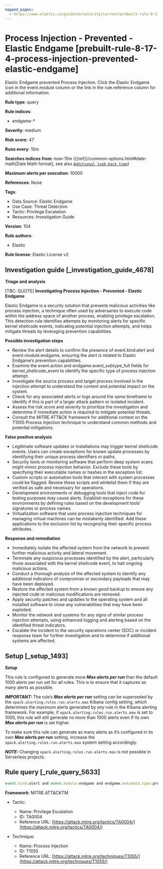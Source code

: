 ```yaml
---
mapped_pages:
  - https://www.elastic.co/guide/en/security/current/prebuilt-rule-8-17-4-process-injection-prevented-elastic-endgame.html
---
```


# Process Injection - Prevented - Elastic Endgame [prebuilt-rule-8-17-4-process-injection-prevented-elastic-endgame]

Elastic Endgame prevented Process Injection. Click the Elastic Endgame icon in the event.module column or the link in the rule.reference column for additional information.

**Rule type**: query

**Rule indices**:

* endgame-*

**Severity**: medium

**Risk score**: 47

**Runs every**: 10m

**Searches indices from**: now-15m ({{ref}}/common-options.html#date-math[Date Math format], see also [`Additional look-back time`](docs-content://solutions/security/detect-and-alert/create-detection-rule.md#rule-schedule))

**Maximum alerts per execution**: 10000

**References**: None

**Tags**:

* Data Source: Elastic Endgame
* Use Case: Threat Detection
* Tactic: Privilege Escalation
* Resources: Investigation Guide

**Version**: 104

**Rule authors**:

* Elastic

**Rule license**: Elastic License v2

## Investigation guide [_investigation_guide_4678]

**Triage and analysis**

[TBC: QUOTE]
**Investigating Process Injection - Prevented - Elastic Endgame**

Elastic Endgame is a security solution that prevents malicious activities like process injection, a technique often used by adversaries to execute code within the address space of another process, enabling privilege escalation. This detection rule identifies attempts by monitoring alerts for specific kernel shellcode events, indicating potential injection attempts, and helps mitigate threats by leveraging prevention capabilities.

**Possible investigation steps**

* Review the alert details to confirm the presence of event.kind:alert and event.module:endgame, ensuring the alert is related to Elastic Endgame’s prevention capabilities.
* Examine the event.action and endgame.event_subtype_full fields for kernel_shellcode_event to identify the specific type of process injection attempt.
* Investigate the source process and target process involved in the injection attempt to understand the context and potential impact on the system.
* Check for any associated alerts or logs around the same timeframe to identify if this is part of a larger attack pattern or isolated incident.
* Assess the risk score and severity to prioritize the investigation and determine if immediate action is required to mitigate potential threats.
* Consult the MITRE ATT&CK framework for additional context on the T1055 Process Injection technique to understand common methods and potential mitigations.

**False positive analysis**

* Legitimate software updates or installations may trigger kernel shellcode events. Users can create exceptions for known update processes by identifying their unique process identifiers or paths.
* Security tools or monitoring software that perform deep system scans might mimic process injection behavior. Exclude these tools by specifying their executable names or hashes in the exception list.
* Custom scripts or automation tools that interact with system processes could be flagged. Review these scripts and whitelist them if they are verified as safe and necessary for operations.
* Development environments or debugging tools that inject code for testing purposes may cause alerts. Establish exceptions for these environments by defining rules based on the development tools' signatures or process names.
* Virtualization software that uses process injection techniques for managing virtual machines can be mistakenly identified. Add these applications to the exclusion list by recognizing their specific process attributes.

**Response and remediation**

* Immediately isolate the affected system from the network to prevent further malicious activity and lateral movement.
* Terminate any suspicious processes identified by the alert, particularly those associated with the kernel shellcode event, to halt ongoing malicious actions.
* Conduct a thorough analysis of the affected system to identify any additional indicators of compromise or secondary payloads that may have been deployed.
* Restore the affected system from a known good backup to ensure any injected code or malicious modifications are removed.
* Apply security patches and updates to the operating system and all installed software to close any vulnerabilities that may have been exploited.
* Monitor the network and systems for any signs of similar process injection attempts, using enhanced logging and alerting based on the identified threat indicators.
* Escalate the incident to the security operations center (SOC) or incident response team for further investigation and to determine if additional systems are affected.


## Setup [_setup_1493]

**Setup**

This rule is configured to generate more ***Max alerts per run*** than the default 1000 alerts per run set for all rules. This is to ensure that it captures as many alerts as possible.

***IMPORTANT:*** The rule’s ***Max alerts per run*** setting can be superseded by the `xpack.alerting.rules.run.alerts.max` Kibana config setting, which determines the maximum alerts generated by *any* rule in the Kibana alerting framework. For example, if `xpack.alerting.rules.run.alerts.max` is set to 1000, this rule will still generate no more than 1000 alerts even if its own ***Max alerts per run*** is set higher.

To make sure this rule can generate as many alerts as it’s configured in its own ***Max alerts per run*** setting, increase the `xpack.alerting.rules.run.alerts.max` system setting accordingly.

***NOTE:*** Changing `xpack.alerting.rules.run.alerts.max` is not possible in Serverless projects.


## Rule query [_rule_query_5633]

```js
event.kind:alert and event.module:endgame and endgame.metadata.type:prevention and (event.action:kernel_shellcode_event or endgame.event_subtype_full:kernel_shellcode_event)
```

**Framework**: MITRE ATT&CKTM

* Tactic:

    * Name: Privilege Escalation
    * ID: TA0004
    * Reference URL: [https://attack.mitre.org/tactics/TA0004/](https://attack.mitre.org/tactics/TA0004/)

* Technique:

    * Name: Process Injection
    * ID: T1055
    * Reference URL: [https://attack.mitre.org/techniques/T1055/](https://attack.mitre.org/techniques/T1055/)



